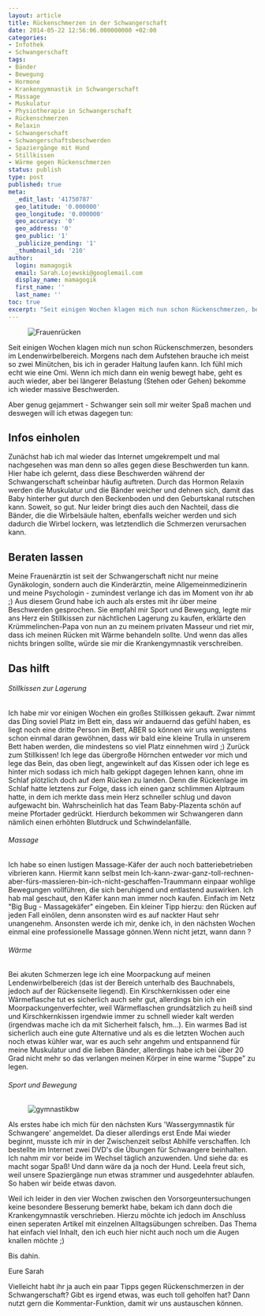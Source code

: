 ```yaml
---
layout: article
title: Rückenschmerzen in der Schwangerschaft
date: 2014-05-22 12:56:06.000000000 +02:00
categories:
- Infothek
- Schwangerschaft
tags:
- Bänder
- Bewegung
- Hormone
- Krankengymnastik in Schwangerschaft
- Massage
- Muskulatur
- Physiotherapie in Schwangerschaft
- Rückenschmerzen
- Relaxin
- Schwangerschaft
- Schwangerschaftsbeschwerden
- Spaziergänge mit Hund
- Stillkissen
- Wärme gegen Rückenschmerzen
status: publish
type: post
published: true
meta:
  _edit_last: '41750787'
  geo_latitude: '0.000000'
  geo_longitude: '0.000000'
  geo_accuracy: '0'
  geo_address: '0'
  geo_public: '1'
  _publicize_pending: '1'
  _thumbnail_id: '210'
author:
  login: mamagogik
  email: Sarah.Lojewski@googlemail.com
  display_name: mamagogik
  first_name: ''
  last_name: ''
toc: true
excerpt: "Seit einigen Wochen klagen mich nun schon Rückenschmerzen, besonders im Lendenwirbelbereich. Morgens nach dem Aufstehen brauche ich meist so zwei Minütchen, bis ich in gerader Haltung laufen kann. Ich fühl mich echt wie eine Omi. Wenn ich mich dann ein wenig bewegt habe, geht es auch wieder, aber bei längerer Belastung (Stehen oder Gehen) bekomme ich wieder massive Beschwerden."
---
```

<figure>
	<img src="{{ site.url }}/images/body-143798_640.jpg" alt="Frauenrücken" />
</figure>

Seit einigen Wochen klagen mich nun schon Rückenschmerzen, besonders im Lendenwirbelbereich. Morgens nach dem Aufstehen brauche ich meist so zwei Minütchen, bis ich in gerader Haltung laufen kann. Ich fühl mich echt wie eine Omi. Wenn ich mich dann ein wenig bewegt habe, geht es auch wieder, aber bei längerer Belastung (Stehen oder Gehen) bekomme ich wieder massive Beschwerden.

Aber genug gejammert - Schwanger sein soll mir weiter Spaß machen und deswegen will ich etwas dagegen tun:

## Infos einholen

Zunächst hab ich mal wieder das Internet umgekrempelt und mal nachgesehen was man denn so alles gegen diese Beschwerden tun kann. Hier habe ich gelernt, dass diese Beschwerden während der Schwangerschaft scheinbar häufig auftreten.
Durch das Hormon Relaxin werden die Muskulatur und die Bänder weicher und dehnen sich, damit das Baby hinterher gut durch den Beckenboden und den Geburtskanal rutschen kann.
Soweit, so gut. Nur leider bringt dies auch den Nachteil, dass die Bänder, die die Wirbelsäule halten, ebenfalls weicher werden und sich dadurch die Wirbel lockern, was letztendlich die Schmerzen verursachen kann.

## Beraten lassen

Meine Frauenärztin ist seit der Schwangerschaft nicht nur meine Gynäkologin, sondern auch die Kinderärztin, meine Allgemeinmedizinerin und meine Psychologin - zumindest verlange ich das im Moment von ihr ab ;)
Aus diesem Grund habe ich auch als erstes mit ihr über meine Beschwerden gesprochen. Sie empfahl mir Sport und Bewegung, legte mir ans Herz ein Stillkissen zur nächtlichen Lagerung zu kaufen, erklärte den Krümmelinchen-Papa von nun an zu meinem privaten Masseur und riet mir, dass ich meinen Rücken mit Wärme behandeln sollte. Und wenn das alles nichts bringen sollte, würde sie mir die Krankengymnastik verschreiben.

## Das hilft

###### Stillkissen zur Lagerung
Ich habe mir vor einigen Wochen ein großes Stillkissen gekauft. Zwar nimmt das Ding soviel Platz im Bett ein, dass wir andauernd das gefühl haben, es liegt noch eine dritte Person im Bett, ABER so können wir uns wenigstens schon einmal daran gewöhnen, dass wir bald eine kleine Trulla in unserem Bett haben werden, die mindestens so viel Platz einnehmen wird ;)
Zurück zum Stillkissen! Ich lege das übergroße Hörnchen entweder vor mich und lege das Bein, das oben liegt, angewinkelt auf das Kissen oder ich lege es hinter mich sodass ich mich halb gekippt dagegen lehnen kann, ohne im Schlaf plötzlich doch auf dem Rücken zu landen. Denn die Rückenlage im Schlaf hatte letztens zur Folge, dass ich einen ganz schlimmen Alptraum hatte, in dem ich merkte dass mein Herz schneller schlug und davon aufgewacht bin. Wahrscheinlich hat das Team Baby-Plazenta schön auf meine Pfortader gedrückt. Hierdurch bekommen wir Schwangeren dann nämlich einen erhöhten Blutdruck und Schwindelanfälle.

###### Massage
Ich habe so einen lustigen Massage-Käfer der auch noch batteriebetrieben vibrieren kann. Hiermit kann selbst mein Ich-kann-zwar-ganz-toll-rechnen-aber-fürs-massieren-bin-ich-nicht-geschaffen-Traummann einpaar wohlige Bewegungen vollführen, die sich beruhigend und entlastend auswirken. Ich hab mal geschaut, den Käfer kann man immer noch kaufen. Einfach im Netz "Big Bug - Massagekäfer" eingeben. Ein kleiner Tipp hierzu: den Rücken auf jeden Fall einölen, denn ansonsten wird es auf nackter Haut sehr unangenehm.
Ansonsten werde ich mir, denke ich, in den nächsten Wochen einmal eine professionelle Massage gönnen.Wenn nicht jetzt, wann dann ?

###### Wärme
Bei akuten Schmerzen lege ich eine Moorpackung auf meinen Lendenwirbelbereich (das ist der Bereich unterhalb des Bauchnabels, jedoch auf der Rückenseite liegend). Ein Kirschkernkissen oder eine Wärmeflasche tut es sicherlich auch sehr gut, allerdings bin ich ein Moorpackungenverfechter, weil Wärmeflaschen grundsätzlich zu heiß sind und Kirschkernkissen irgendwie immer zu schnell wieder kalt werden (irgendwas mache ich da mit Sicherheit falsch, hm...).
Ein warmes Bad ist sicherlich auch eine gute Alternative und als es die letzten Wochen auch noch etwas kühler war, war es auch sehr angehm und entspannend für meine Muskulatur und die lieben Bänder, allerdings habe ich bei über 20 Grad nicht mehr so das verlangen meinen Körper in eine warme "Suppe" zu legen.

###### Sport und Bewegung

<figure>
	<img src="{{ site.url }}/images/gymnastikbw.jpg" alt="gymnastikbw" />
</figure>

Als erstes habe ich mich für den nächsten Kurs 'Wassergymnastik für Schwangere' angemeldet. Da dieser allerdings erst Ende Mai wieder beginnt, musste ich mir in der Zwischenzeit selbst Abhilfe verschaffen. Ich bestellte im Internet zwei DVD's die Übungen für Schwangere beinhalten. Ich nahm mir vor beide im Wechsel täglich anzuwenden. Und siehe da: es macht sogar Spaß!
Und dann wäre da ja noch der Hund. Leela freut sich, weil unsere Spaziergänge nun etwas strammer und ausgedehnter ablaufen. So haben wir beide etwas davon.

Weil ich leider in den vier Wochen zwischen den Vorsorgeuntersuchungen keine besondere Besserung bemerkt habe, bekam ich dann doch die Krankengymnastik verschrieben. Hierzu möchte ich jedoch im Anschluss einen seperaten Artikel mit einzelnen Alltagsübungen schreiben. Das Thema hat einfach viel Inhalt, den ich euch hier nicht auch noch um die Augen knallen möchte ;)



Bis dahin.

Eure Sarah



Vielleicht habt ihr ja auch ein paar Tipps gegen Rückenschmerzen in der Schwangerschaft? Gibt es irgend etwas, was euch toll geholfen hat? Dann nutzt gern die Kommentar-Funktion, damit wir uns austauschen können.



